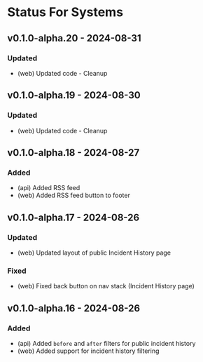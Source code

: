 # Status For Systems

## v0.1.0-alpha.20 - 2024-08-31
### Updated
- (web) Updated code - Cleanup

## v0.1.0-alpha.19 - 2024-08-30
### Updated
- (web) Updated code - Cleanup

## v0.1.0-alpha.18 - 2024-08-27
### Added
- (api) Added RSS feed
- (web) Added RSS feed button to footer
 
## v0.1.0-alpha.17 - 2024-08-26
### Updated
- (web) Updated layout of public Incident History page
### Fixed
- (web) Fixed back button on nav stack (Incident History page)

## v0.1.0-alpha.16 - 2024-08-26
### Added
- (api) Added `before` and `after` filters for public incident history
- (web) Added support for incident history filtering
